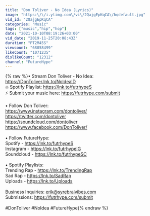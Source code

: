 ```yaml
---
title: "Don Toliver - No Idea (Lyrics)"
image: "https:\/\/i.ytimg.com\/vi\/2QajgEpKqCA\/hqdefault.jpg"
vid_id: "2QajgEpKqCA"
categories: "Music"
tags: ["music","hip","hop"]
date: "2021-10-10T08:19:26+03:00"
vid_date: "2019-11-25T20:08:43Z"
duration: "PT2M45S"
viewcount: "68058499"
likeCount: "1071235"
dislikeCount: "12312"
channel: "FutureHype"
---
```

{% raw %}• Stream Don Toliver - No Idea: <a rel="nofollow" target="blank" href="https://DonToliver.lnk.to/NoIdeaID">https://DonToliver.lnk.to/NoIdeaID</a><br />🔥 Spotify Playlist: <a rel="nofollow" target="blank" href="https://lnk.to/futrhypeS">https://lnk.to/futrhypeS</a><br />⚡ Submit your music here: <a rel="nofollow" target="blank" href="https://futrhype.com/submit">https://futrhype.com/submit</a><br /><br />• Follow Don Toliver:<br /><a rel="nofollow" target="blank" href="https://www.instagram.com/dontoliver/">https://www.instagram.com/dontoliver/</a><br /><a rel="nofollow" target="blank" href="https://twitter.com/dontoliver">https://twitter.com/dontoliver</a><br /><a rel="nofollow" target="blank" href="https://soundcloud.com/dontoliver">https://soundcloud.com/dontoliver</a><br /><a rel="nofollow" target="blank" href="https://www.facebook.com/DonToliver/">https://www.facebook.com/DonToliver/</a><br /><br />• Follow FutureHype:<br />Spotify - <a rel="nofollow" target="blank" href="https://lnk.to/futrhypeS">https://lnk.to/futrhypeS</a><br />Instagram - <a rel="nofollow" target="blank" href="https://lnk.to/futrhypeIG">https://lnk.to/futrhypeIG</a><br />Soundcloud - <a rel="nofollow" target="blank" href="https://lnk.to/futrhypeSC">https://lnk.to/futrhypeSC</a><br /><br />• Spotify Playlists:<br />Trending Rap - <a rel="nofollow" target="blank" href="https://lnk.to/TrendingRap">https://lnk.to/TrendingRap</a><br />Sad Rap - <a rel="nofollow" target="blank" href="https://lnk.to/SadRap">https://lnk.to/SadRap</a><br />Uploads - <a rel="nofollow" target="blank" href="https://lnk.to/Uploads">https://lnk.to/Uploads</a><br /><br />Business Inquiries: erik@syrebralvibes.com<br />Submissions: <a rel="nofollow" target="blank" href="https://futrhype.com/submit">https://futrhype.com/submit</a><br /><br />#DonToliver #NoIdea #FutureHype{% endraw %}
